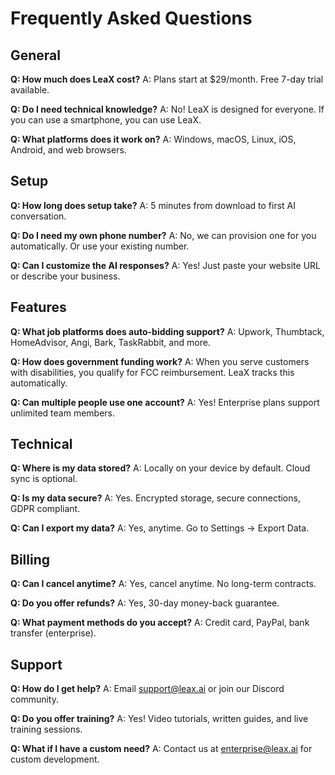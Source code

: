 # Frequently Asked Questions

## General

**Q: How much does LeaX cost?**
A: Plans start at $29/month. Free 7-day trial available.

**Q: Do I need technical knowledge?**
A: No! LeaX is designed for everyone. If you can use a smartphone, you can use LeaX.

**Q: What platforms does it work on?**
A: Windows, macOS, Linux, iOS, Android, and web browsers.

## Setup

**Q: How long does setup take?**
A: 5 minutes from download to first AI conversation.

**Q: Do I need my own phone number?**
A: No, we can provision one for you automatically. Or use your existing number.

**Q: Can I customize the AI responses?**
A: Yes! Just paste your website URL or describe your business.

## Features

**Q: What job platforms does auto-bidding support?**
A: Upwork, Thumbtack, HomeAdvisor, Angi, Bark, TaskRabbit, and more.

**Q: How does government funding work?**
A: When you serve customers with disabilities, you qualify for FCC reimbursement. LeaX tracks this automatically.

**Q: Can multiple people use one account?**
A: Yes! Enterprise plans support unlimited team members.

## Technical

**Q: Where is my data stored?**
A: Locally on your device by default. Cloud sync is optional.

**Q: Is my data secure?**
A: Yes. Encrypted storage, secure connections, GDPR compliant.

**Q: Can I export my data?**
A: Yes, anytime. Go to Settings → Export Data.

## Billing

**Q: Can I cancel anytime?**
A: Yes, cancel anytime. No long-term contracts.

**Q: Do you offer refunds?**
A: Yes, 30-day money-back guarantee.

**Q: What payment methods do you accept?**
A: Credit card, PayPal, bank transfer (enterprise).

## Support

**Q: How do I get help?**
A: Email support@leax.ai or join our Discord community.

**Q: Do you offer training?**
A: Yes! Video tutorials, written guides, and live training sessions.

**Q: What if I have a custom need?**
A: Contact us at enterprise@leax.ai for custom development.
